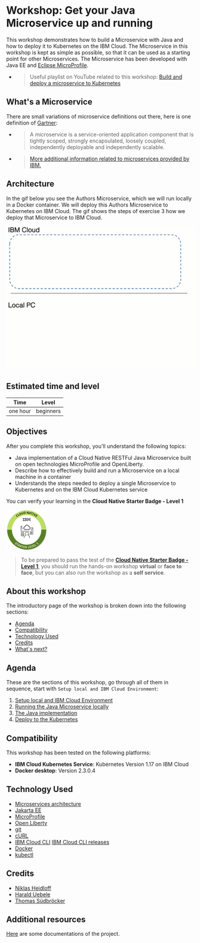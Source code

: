 # Workshop: Get your Java Microservice up and running

This workshop demonstrates how to build a Microservice with Java and how to deploy it to Kubernetes on the IBM Cloud. The Microservice in this workshop is kept as simple as possible, so that it can be used as a starting point for other Microservices. The Microservice has been developed with Java EE and [Eclipse MicroProfile](https://microprofile.io/).

* > Useful playlist on YouTube related to this workshop: [Build and deploy a microservice to Kubernetes](https://ibm.biz/BdzVRY)

## What's a Microservice

There are small variations of microservice definitions out there, here is one definition of [Gartner](https://www.gartner.com/en/information-technology/glossary/microservice):

* > A microservice is a service-oriented application component that is tightly scoped, strongly encapsulated, loosely coupled, independently deployable and independently scalable.

* > [More additional information related to microservices provided by IBM.](https://www.ibm.com/cloud/learn/microservices)

## Architecture

In the gif below you see the Authors Microservice, which we will run locally in a Docker container.
We will deploy this Authors Microservice to Kubernetes on IBM Cloud.
The gif shows the steps of exercise 3 how we deploy that Microservice to IBM Cloud.

![overview](../images/lab-4-overview.gif)

## Estimated time and level

|  Time | Level  |
| - | - |
| one hour | beginners |

## Objectives

After you complete this workshop, you'll understand the following topics:

* Java implementation of a Cloud Native RESTFul Java Microservice built on open technologies MicroProfile and OpenLiberty.
* Describe how to effectively build and run a Microservice on a local machine in a container
* Understands the steps needed to deploy a single Microservice to Kubernetes and on the IBM Cloud Kubernetes service

You can verify your learning in the **Cloud Native Starter Badge - Level 1**

![Cloud Native Starter Badge - Level 1](../images/cnsl1.png)

> To be prepared to pass the test of the [**Cloud Native Starter Badge - Level 1**](http://ibm.biz/cloud-native-starter-level-1-badge), you should run the hands-on workshop **virtual** or **face to face**, but you can also run the workshop as a **self service**.

## About this workshop

The introductory page of the workshop is broken down into the following sections:

* [Agenda](#agenda)
* [Compatibility](#compatibility)
* [Technology Used](#technology-used)
* [Credits](#credits)
* [What`s next?](#whats-next?)

## Agenda

These are the sections of this workshop, go through all of them in sequence, start with `Setup local and IBM Cloud Environment`:

 1. [Setup local and IBM Cloud Environment](pre-work/README.md)
 2. [Running the Java Microservice locally](exercise-01/README.md)
 3. [The Java implementation](exercise-02/README.md)
 4. [Deploy to the Kubernetes](exercise-03/README.md)

## Compatibility

This workshop has been tested on the following platforms:

* **IBM Cloud Kubernetes Service**: Kubernetes Version 1.17 on IBM Cloud
* **Docker desktop**: Version 2.3.0.4

## Technology Used

* [Microservices architecture](https://en.wikipedia.org/wiki/Microservices)
* [Jakarta EE](https://jakarta.ee/)
* [MicroProfile](https://microprofile.io/)
* [Open Liberty](https://openliberty.io/)
* [git](https://git-scm.com/book/en/v2/Getting-Started-Installing-Git)
* [cURL](https://curl.haxx.se/download.html)
* [IBM Cloud CLI](https://cloud.ibm.com/docs/home/tools)
  [IBM Cloud CLI releases](https://github.com/IBM-Cloud/ibm-cloud-cli-release/releases)
* [Docker](https://docs.docker.com/v17.12/install/)
* [kubectl](https://kubernetes.io/docs/tasks/tools/install-kubectl/)

## Credits

* [Niklas Heidloff](https://twitter.com/nheidloff)
* [Harald Uebele](https://twitter.com/Harald_U)
* [Thomas Südbröcker](https://twitter.com/tsuedbroecker)

## Additional resources

[Here](https://github.com/IBM/cloud-native-starter#documentation---kubernetes-and-microprofile) are some documentations of the project.
